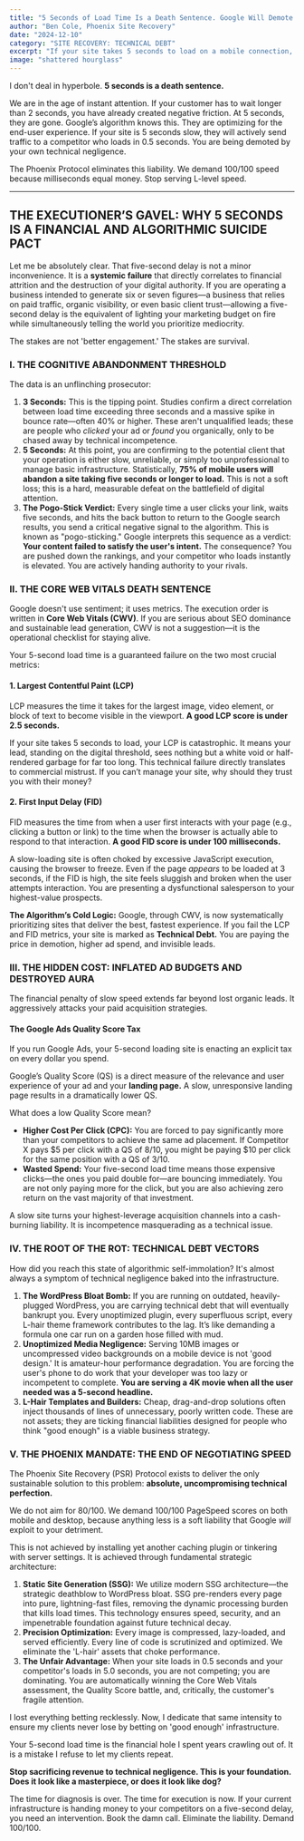 ```yaml
---
title: "5 Seconds of Load Time Is a Death Sentence. Google Will Demote You For It."
author: "Ben Cole, Phoenix Site Recovery"
date: "2024-12-10"
category: "SITE RECOVERY: TECHNICAL DEBT"
excerpt: "If your site takes 5 seconds to load on a mobile connection, 75% of users will abandon the attempt. You lose the lead, and Google delivers the death sentence."
image: "shattered hourglass"
---
```


I don't deal in hyperbole. **5 seconds is a death sentence.**

We are in the age of instant attention. If your customer has to wait longer than 2 seconds, you have already created negative friction. At 5 seconds, they are gone. Google’s algorithm knows this. They are optimizing for the end-user experience. If your site is 5 seconds slow, they will actively send traffic to a competitor who loads in 0.5 seconds. You are being demoted by your own technical negligence.

The Phoenix Protocol eliminates this liability. We demand 100/100 speed because milliseconds equal money. Stop serving L-level speed.

---

## THE EXECUTIONER’S GAVEL: WHY 5 SECONDS IS A FINANCIAL AND ALGORITHMIC SUICIDE PACT

Let me be absolutely clear. That five-second delay is not a minor inconvenience. It is a **systemic failure** that directly correlates to financial attrition and the destruction of your digital authority. If you are operating a business intended to generate six or seven figures—a business that relies on paid traffic, organic visibility, or even basic client trust—allowing a five-second delay is the equivalent of lighting your marketing budget on fire while simultaneously telling the world you prioritize mediocrity.

The stakes are not 'better engagement.' The stakes are survival.

### I. THE COGNITIVE ABANDONMENT THRESHOLD

The data is an unflinching prosecutor:

1.  **3 Seconds:** This is the tipping point. Studies confirm a direct correlation between load time exceeding three seconds and a massive spike in bounce rate—often 40% or higher. These aren't unqualified leads; these are people who *clicked* your ad or *found* you organically, only to be chased away by technical incompetence.
2.  **5 Seconds:** At this point, you are confirming to the potential client that your operation is either slow, unreliable, or simply too unprofessional to manage basic infrastructure. Statistically, **75% of mobile users will abandon a site taking five seconds or longer to load.** This is not a soft loss; this is a hard, measurable defeat on the battlefield of digital attention.
3.  **The Pogo-Stick Verdict:** Every single time a user clicks your link, waits five seconds, and hits the back button to return to the Google search results, you send a critical negative signal to the algorithm. This is known as "pogo-sticking." Google interprets this sequence as a verdict: **Your content failed to satisfy the user's intent.** The consequence? You are pushed down the rankings, and your competitor who loads instantly is elevated. You are actively handing authority to your rivals.

### II. THE CORE WEB VITALS DEATH SENTENCE

Google doesn't use sentiment; it uses metrics. The execution order is written in **Core Web Vitals (CWV)**. If you are serious about SEO dominance and sustainable lead generation, CWV is not a suggestion—it is the operational checklist for staying alive.

Your 5-second load time is a guaranteed failure on the two most crucial metrics:

#### 1. Largest Contentful Paint (LCP)

LCP measures the time it takes for the largest image, video element, or block of text to become visible in the viewport. **A good LCP score is under 2.5 seconds.**

If your site takes 5 seconds to load, your LCP is catastrophic. It means your lead, standing on the digital threshold, sees nothing but a white void or half-rendered garbage for far too long. This technical failure directly translates to commercial mistrust. If you can’t manage your site, why should they trust you with their money?

#### 2. First Input Delay (FID)

FID measures the time from when a user first interacts with your page (e.g., clicking a button or link) to the time when the browser is actually able to respond to that interaction. **A good FID score is under 100 milliseconds.**

A slow-loading site is often choked by excessive JavaScript execution, causing the browser to freeze. Even if the page *appears* to be loaded at 3 seconds, if the FID is high, the site feels sluggish and broken when the user attempts interaction. You are presenting a dysfunctional salesperson to your highest-value prospects.

**The Algorithm’s Cold Logic:** Google, through CWV, is now systematically prioritizing sites that deliver the best, fastest experience. If you fail the LCP and FID metrics, your site is marked as **Technical Debt.** You are paying the price in demotion, higher ad spend, and invisible leads.

### III. THE HIDDEN COST: INFLATED AD BUDGETS AND DESTROYED AURA

The financial penalty of slow speed extends far beyond lost organic leads. It aggressively attacks your paid acquisition strategies.

#### The Google Ads Quality Score Tax

If you run Google Ads, your 5-second loading site is enacting an explicit tax on every dollar you spend.

Google’s Quality Score (QS) is a direct measure of the relevance and user experience of your ad and your **landing page.** A slow, unresponsive landing page results in a dramatically lower QS.

What does a low Quality Score mean?

*   **Higher Cost Per Click (CPC):** You are forced to pay significantly more than your competitors to achieve the same ad placement. If Competitor X pays $5 per click with a QS of 8/10, you might be paying $10 per click for the same position with a QS of 3/10.
*   **Wasted Spend:** Your five-second load time means those expensive clicks—the ones you paid double for—are bouncing immediately. You are not only paying more for the click, but you are also achieving zero return on the vast majority of that investment.

A slow site turns your highest-leverage acquisition channels into a cash-burning liability. It is incompetence masquerading as a technical issue.

### IV. THE ROOT OF THE ROT: TECHNICAL DEBT VECTORS

How did you reach this state of algorithmic self-immolation? It's almost always a symptom of technical negligence baked into the infrastructure.

1.  **The WordPress Bloat Bomb:** If you are running on outdated, heavily-plugged WordPress, you are carrying technical debt that will eventually bankrupt you. Every unoptimized plugin, every superfluous script, every L-hair theme framework contributes to the lag. It’s like demanding a formula one car run on a garden hose filled with mud.
2.  **Unoptimized Media Negligence:** Serving 10MB images or uncompressed video backgrounds on a mobile device is not 'good design.' It is amateur-hour performance degradation. You are forcing the user's phone to do work that your developer was too lazy or incompetent to complete. **You are serving a 4K movie when all the user needed was a 5-second headline.**
3.  **L-Hair Templates and Builders:** Cheap, drag-and-drop solutions often inject thousands of lines of unnecessary, poorly written code. These are not assets; they are ticking financial liabilities designed for people who think "good enough" is a viable business strategy.

### V. THE PHOENIX MANDATE: THE END OF NEGOTIATING SPEED

The Phoenix Site Recovery (PSR) Protocol exists to deliver the only sustainable solution to this problem: **absolute, uncompromising technical perfection.**

We do not aim for 80/100. We demand 100/100 PageSpeed scores on both mobile and desktop, because anything less is a soft liability that Google *will* exploit to your detriment.

This is not achieved by installing yet another caching plugin or tinkering with server settings. It is achieved through fundamental strategic architecture:

1.  **Static Site Generation (SSG):** We utilize modern SSG architecture—the strategic deathblow to WordPress bloat. SSG pre-renders every page into pure, lightning-fast files, removing the dynamic processing burden that kills load times. This technology ensures speed, security, and an impenetrable foundation against future technical decay.
2.  **Precision Optimization:** Every image is compressed, lazy-loaded, and served efficiently. Every line of code is scrutinized and optimized. We eliminate the 'L-hair' assets that choke performance.
3.  **The Unfair Advantage:** When your site loads in 0.5 seconds and your competitor's loads in 5.0 seconds, you are not competing; you are dominating. You are automatically winning the Core Web Vitals assessment, the Quality Score battle, and, critically, the customer's fragile attention.

I lost everything betting recklessly. Now, I dedicate that same intensity to ensure my clients never lose by betting on 'good enough' infrastructure.

Your 5-second load time is the financial hole I spent years crawling out of. It is a mistake I refuse to let my clients repeat.

**Stop sacrificing revenue to technical negligence. This is your foundation. Does it look like a masterpiece, or does it look like dog?**

The time for diagnosis is over. The time for execution is now. If your current infrastructure is handing money to your competitors on a five-second delay, you need an intervention. Book the damn call. Eliminate the liability. Demand 100/100.